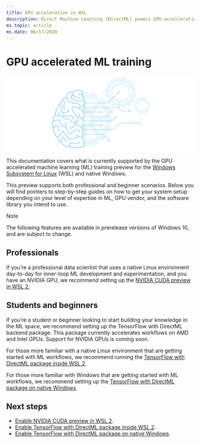 ```yaml
---
title: GPU acceleration in WSL
description: Direct Machine Learning (DirectML) powers GPU-accelleration in Windows Subsystem for Linux
ms.topic: article
ms.date: 06/17/2020
---
```


# GPU accelerated ML training

![Windows ML graphic](images/winml-graphic.png)

This documentation covers what is currently supported by the GPU accelerated machine learning (ML) training preview for the [Windows Subsystem for Linux](https://docs.microsoft.com/windows/wsl/about) (WSL) and native Windows.  

This preview supports both professional and beginner scenarios. Below you will find pointers to step-by-step guides on how to get your system setup depending on your level of expertise in ML, GPU vendor, and the software library you intend to use. 

> [!NOTE]
> The following features are available in prerelease versions of Windows 10, and are subject to change.


## Professionals

If you’re a professional data scientist that uses a native Linux environment day-to-day for inner-loop ML development and experimentation, and you have an NVIDIA GPU, we recommend setting up the [NVIDIA CUDA preview in WSL 2.](dml-cuda-in-wsl.md)

## Students and beginners 

If you’re a student or beginner looking to start building your knowledge in the ML space, we recommend setting up the TensorFlow with DirectML backend package. This package currently accelerates workflows on AMD and Intel GPUs. Support for NVIDIA GPUs is coming soon. 

For those more familiar with a native Linux environment that are getting started with ML workflows, we recommend running the [TensorFlow with DirectML package inside WSL 2](dml-tensorflow-wsl.md). 

For those more familiar with Windows that are getting started with ML workflows, we recommend setting up the [TensorFlow with DirectML package on native Windows](dml-tensorflow-windows.md). 

## Next steps

* [Enable NVIDIA CUDA preview in WSL 2](dml-cuda-in-wsl.md).
* [Enable TensorFlow with DirectML package inside WSL 2](dml-tensorflow-wsl.md).
* [Enable TensorFlow with DirectML package on native Windows](dml-tensorflow-windows.md).
